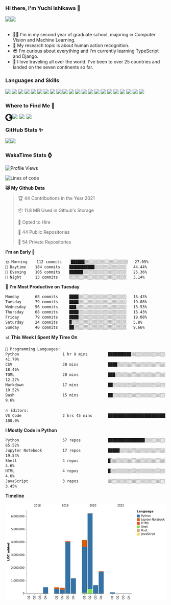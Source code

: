 ### Hi there, I'm Yuchi Ishikawa 🎉

<a href="http://yiskw713.github.io">
<img align="left" src="https://img.shields.io/website?down_color=red&down_message=dwon&label=MY%20WEBSITE&style=for-the-badge&up_message=up&url=http%3A%2F%2Fyiskw713.github.io" />
</a>
<a href="https://twitter.com/yciskw_">
<img align="left" src="https://img.shields.io/twitter/follow/yciskw_?logo=Twitter&style=for-the-badge" />
</a>
<br />
<br />

- 👨‍💻 I'm in my second year of graduate school, majoring in Computer Vision and Machine Learning. 
- 🧪 My research topic is about human action recognition.
- 😎 I'm curious about everything and I'm currently learning TypeScript and Django.
- 🎒 I love traveling all over the world. I've been to over 25 countries and landed on the seven continents so far.

### Languages and Skills

<p>
<img src="https://img.shields.io/badge/-Python-3776AB?style=flat-square&logo=Python&logoColor=white"/>
<img src="https://img.shields.io/badge/-PyTorch-EE4C2C?style=flat-square&logo=PyTorch&logoColor=white"/>
<img src="https://img.shields.io/badge/-pandas-150458?style=flat-square&logo=pandas&logoColor=white"/>
<img src="https://img.shields.io/badge/-Django-092E20?style=flat-square&logo=Django&logoColor=white"/>
<img src="https://img.shields.io/badge/-Rust-000000?style=flat-square&logo=Rust&logoColor=white"/>
<img src="https://img.shields.io/badge/-JavaScript-F7DF1E?style=flat-square&logo=JavaScript&logoColor=black"/>
<img src="https://img.shields.io/badge/-TypeScript-007ACC?style=flat-square&logo=TypeScript&logoColor=white"/>
<img src="https://img.shields.io/badge/-Vue.js-42B883?style=flat-square&logo=Vue.js&logoColor=white"/>
<img src="https://img.shields.io/badge/-Nuxt.js-00C58E?style=flat-square&logo=Vue.js&logoColor=white"/>
<img src="https://img.shields.io/badge/-C++-00599C?style=flat-square&logo=c%2B%2B&logoColor=white"/>
<img src="https://img.shields.io/badge/-HTML5-E34F26?style=flat-square&logo=HTML5&logoColor=white"/>
<img src="https://img.shields.io/badge/-CSS3-1572B6?style=flat-square&logo=CSS3&logoColor=white"/>
<img src="https://img.shields.io/badge/-Sass-1572B6?style=flat-square&logo=SASS&logoColor=white"/>
<img src="https://img.shields.io/badge/-MySQL-F29111?style=flat-square&logo=MySQL&logoColor=white"/>
<img src="https://img.shields.io/badge/-PostgreSQL-F29111?style=flat-square&logo=PostgreSQL&logoColor=white"/>
<img src="https://img.shields.io/badge/-Visual%20Studio%20Code-23A9F2?style=flat-square&logo=Visual%20Studio%20Code&logoColor=white"/>
<img src="https://img.shields.io/badge/-Vim-1572B6?style=flat-square&logo=Vim&logoColor=white"/>
<img src="https://img.shields.io/badge/-Github-181717?style=flat-square&logo=GitHub&logoColor=white"/>
<img src="https://img.shields.io/badge/-Git-F44D27?style=flat-square&logo=Git&logoColor=white"/>
<img src="https://img.shields.io/badge/-Google%20Cloud-4285F4?style=flat-square&logo=Google%20Cloud&logoColor=white"/>
<img src="https://img.shields.io/badge/-Amazon%20AWS-232F3E?style=flat-square&logo=Amazon%20AWS&logoColor=white"/>
<img src="https://img.shields.io/badge/-Docker-2496ED?style=flat-square&logo=Docker&logoColor=white"/>
</p>

### Where to Find Me 👀

[<img align="left" width="22px" src="https://raw.githubusercontent.com/iconic/open-iconic/master/svg/globe.svg" />][website]
[<img align="left" width="22px" src="https://cdn.jsdelivr.net/npm/simple-icons@v3/icons/twitter.svg" />][twitter]
[<img align="left" width="22px" src="https://cdn.jsdelivr.net/npm/simple-icons@v3/icons/linkedin.svg" />][linkedin]
[<img align="left" width="22px" src="https://cdn.jsdelivr.net/npm/simple-icons@v3/icons/instagram.svg" />][instagram]

<br />

### GitHub Stats ✨

<img align="left" src="https://github-readme-stats.yiskw713.vercel.app/api?username=yiskw713&count_private=true&show_icons=true&theme=highcontrast&include_all_commits=true" />
<img src="https://github-readme-stats.yiskw713.vercel.app/api/top-langs/?username=yiskw713&hide=jupyter%20notebook&layout=compact&theme=highcontrast" />

### WakaTime Stats ⌚️

<!--START_SECTION:waka-->
![Profile Views](http://img.shields.io/badge/Profile%20Views-4-blue)

![Lines of code](https://img.shields.io/badge/From%20Hello%20World%20I%27ve%20Written-19.5%20million%20lines%20of%20code-blue)

**🐱 My Github Data** 

> 🏆 44 Contributions in the Year 2021
 > 
> 📦 11.8 MB Used in Github's Storage 
 > 
> 💼 Opted to Hire
 > 
> 📜 44 Public Repositories 
 > 
> 🔑 54 Private Repositories  
 > 
**I'm an Early 🐤** 

```text
🌞 Morning    112 commits    ██████░░░░░░░░░░░░░░░░░░░   27.05% 
🌆 Daytime    184 commits    ███████████░░░░░░░░░░░░░░   44.44% 
🌃 Evening    105 commits    ██████░░░░░░░░░░░░░░░░░░░   25.36% 
🌙 Night      13 commits     ░░░░░░░░░░░░░░░░░░░░░░░░░   3.14%

```
📅 **I'm Most Productive on Tuesday** 

```text
Monday       68 commits     ████░░░░░░░░░░░░░░░░░░░░░   16.43% 
Tuesday      79 commits     ████░░░░░░░░░░░░░░░░░░░░░   19.08% 
Wednesday    56 commits     ███░░░░░░░░░░░░░░░░░░░░░░   13.53% 
Thursday     68 commits     ████░░░░░░░░░░░░░░░░░░░░░   16.43% 
Friday       79 commits     ████░░░░░░░░░░░░░░░░░░░░░   19.08% 
Saturday     24 commits     █░░░░░░░░░░░░░░░░░░░░░░░░   5.8% 
Sunday       40 commits     ██░░░░░░░░░░░░░░░░░░░░░░░   9.66%

```


📊 **This Week I Spent My Time On** 

```text
💬 Programming Languages: 
Python                   1 hr 9 mins         ██████████░░░░░░░░░░░░░░░   41.79% 
CSV                      30 mins             ████░░░░░░░░░░░░░░░░░░░░░   18.46% 
TOML                     20 mins             ███░░░░░░░░░░░░░░░░░░░░░░   12.27% 
Markdown                 17 mins             ██░░░░░░░░░░░░░░░░░░░░░░░   10.52% 
Bash                     15 mins             ██░░░░░░░░░░░░░░░░░░░░░░░   9.6%

🔥 Editors: 
VS Code                  2 hrs 45 mins       █████████████████████████   100.0%

```

**I Mostly Code in Python** 

```text
Python                   57 repos            ████████████████░░░░░░░░░   65.52% 
Jupyter Notebook         17 repos            █████░░░░░░░░░░░░░░░░░░░░   19.54% 
Shell                    4 repos             █░░░░░░░░░░░░░░░░░░░░░░░░   4.6% 
HTML                     4 repos             █░░░░░░░░░░░░░░░░░░░░░░░░   4.6% 
JavaScript               3 repos             ░░░░░░░░░░░░░░░░░░░░░░░░░   3.45%

```


**Timeline**

![Chart not found](https://raw.githubusercontent.com/yiskw713/yiskw713/master/charts/bar_graph.png) 


<!--END_SECTION:waka-->


[website]: https://yiskw713.github.io
[twitter]: https://twitter.com/yciskw_
[instagram]: https://www.instagram.com/yciskw_/
[linkedin]: https://www.linkedin.com/in/yiskw713/
